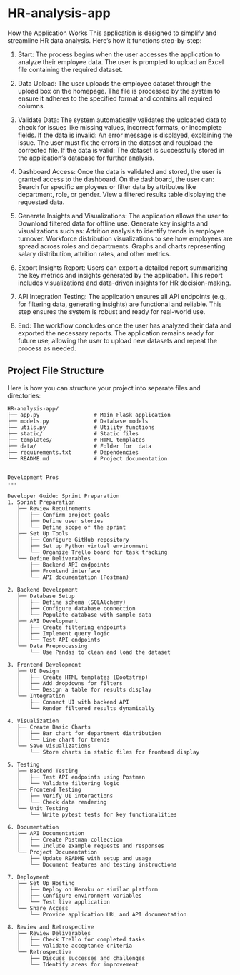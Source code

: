 # HR-analysis-app
How the Application Works
This application is designed to simplify and streamline HR data analysis. Here’s how it functions step-by-step:
1. Start:
The process begins when the user accesses the application to analyze their employee data. The user is prompted to upload an Excel file containing the required dataset.
2. Data Upload:
The user uploads the employee dataset through the upload box on the homepage.
The file is processed by the system to ensure it adheres to the specified format and contains all required columns.
3. Validate Data:
The system automatically validates the uploaded data to check for issues like missing values, incorrect formats, or incomplete fields.
If the data is invalid:
An error message is displayed, explaining the issue.
The user must fix the errors in the dataset and reupload the corrected file.
If the data is valid:
The dataset is successfully stored in the application’s database for further analysis.
4. Dashboard Access:
Once the data is validated and stored, the user is granted access to the dashboard.
On the dashboard, the user can:
Search for specific employees or filter data by attributes like department, role, or gender.
View a filtered results table displaying the requested data.
5. Generate Insights and Visualizations:
The application allows the user to:
Download filtered data for offline use.
Generate key insights and visualizations such as:
Attrition analysis to identify trends in employee turnover.
Workforce distribution visualizations to see how employees are spread across roles and departments.
Graphs and charts representing salary distribution, attrition rates, and other metrics.

6. Export Insights Report:
Users can export a detailed report summarizing the key metrics and insights generated by the application. This report includes visualizations and data-driven insights for HR decision-making.
7. API Integration Testing:
The application ensures all API endpoints (e.g., for filtering data, generating insights) are functional and reliable. This step ensures the system is robust and ready for real-world use.

8. End:
The workflow concludes once the user has analyzed their data and exported the necessary reports. The application remains ready for future use, allowing the user to upload new datasets and repeat the process as needed.


## Project File Structure ###

Here is how you can structure your project into separate files and directories:

```
HR-analysis-app/
├── app.py                 # Main Flask application
├── models.py              # Database models
├── utils.py               # Utility functions
├── static/                # Static files
├── templates/             # HTML templates
├── data/                  # Folder for  data 
├── requirements.txt       # Dependencies
└── README.md              # Project documentation


Development Pros
---

Developer Guide: Sprint Preparation
1. Sprint Preparation
   ├── Review Requirements
   │   ├── Confirm project goals
   │   ├── Define user stories
   │   └── Define scope of the sprint
   ├── Set Up Tools
   │   ├── Configure GitHub repository
   │   ├── Set up Python virtual environment
   │   └── Organize Trello board for task tracking
   └── Define Deliverables
       ├── Backend API endpoints
       ├── Frontend interface
       └── API documentation (Postman)

2. Backend Development
   ├── Database Setup
   │   ├── Define schema (SQLAlchemy)
   │   ├── Configure database connection
   │   └── Populate database with sample data
   ├── API Development
   │   ├── Create filtering endpoints
   │   ├── Implement query logic
   │   └── Test API endpoints
   └── Data Preprocessing
       └── Use Pandas to clean and load the dataset

3. Frontend Development
   ├── UI Design
   │   ├── Create HTML templates (Bootstrap)
   │   ├── Add dropdowns for filters
   │   └── Design a table for results display
   └── Integration
       ├── Connect UI with backend API
       └── Render filtered results dynamically

4. Visualization
   ├── Create Basic Charts
   │   ├── Bar chart for department distribution
   │   └── Line chart for trends
   └── Save Visualizations
       └── Store charts in static files for frontend display

5. Testing
   ├── Backend Testing
   │   ├── Test API endpoints using Postman
   │   └── Validate filtering logic
   ├── Frontend Testing
   │   ├── Verify UI interactions
   │   └── Check data rendering
   └── Unit Testing
       └── Write pytest tests for key functionalities

6. Documentation
   ├── API Documentation
   │   ├── Create Postman collection
   │   └── Include example requests and responses
   └── Project Documentation
       ├── Update README with setup and usage
       └── Document features and testing instructions

7. Deployment
   ├── Set Up Hosting
   │   ├── Deploy on Heroku or similar platform
   │   ├── Configure environment variables
   │   └── Test live application
   └── Share Access
       └── Provide application URL and API documentation

8. Review and Retrospective
   ├── Review Deliverables
   │   ├── Check Trello for completed tasks
   │   └── Validate acceptance criteria
   └── Retrospective
       ├── Discuss successes and challenges
       └── Identify areas for improvement
```

